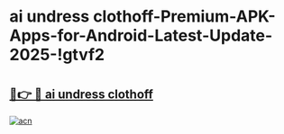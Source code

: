 # ai undress clothoff-Premium-APK-Apps-for-Android-Latest-Update-2025-!gtvf2

# <h2><a href="https://googleone.com">🔗👉 🔴 ai undress clothoff</a></h2>

[![acn](https://github.com/user-attachments/assets/0f9c940e-d8b0-45ae-aac7-cd30a18b3e1c)](https://googleone.com)


